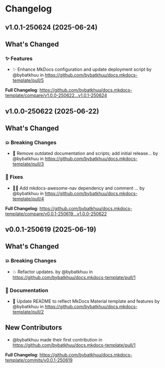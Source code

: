 # Changelog

## v1.0.1-250624 (2025-06-24)

<!-- Release notes generated using configuration in .github/release.yml at v1.0.1-250624 -->

## What's Changed
### ✨ Features
* :sparkles: Enhance MkDocs configuration and update deployment script by @bybatkhuu in https://github.com/bybatkhuu/docs.mkdocs-template/pull/5


**Full Changelog**: https://github.com/bybatkhuu/docs.mkdocs-template/compare/v1.0.0-250622...v1.0.1-250624

## v1.0.0-250622 (2025-06-22)

<!-- Release notes generated using configuration in .github/release.yml at v1.0.0-250622 -->

## What's Changed
### 💥 Breaking Changes
* :memo: Remove outdated documentation and scripts; add initial release… by @bybatkhuu in https://github.com/bybatkhuu/docs.mkdocs-template/pull/3
### 🐛 Fixes
* :bug::heavy_plus_sign: Add mkdocs-awesome-nav dependency and comment … by @bybatkhuu in https://github.com/bybatkhuu/docs.mkdocs-template/pull/4


**Full Changelog**: https://github.com/bybatkhuu/docs.mkdocs-template/compare/v0.0.1-250619...v1.0.0-250622

## v0.0.1-250619 (2025-06-19)

<!-- Release notes generated using configuration in .github/release.yml at v0.0.1-250619 -->

## What's Changed
### 💥 Breaking Changes
* 💥 Refactor updates. by @bybatkhuu in https://github.com/bybatkhuu/docs.mkdocs-template/pull/1
### 📝 Documentation
* :memo: Update README to reflect MkDocs Material template and features by @bybatkhuu in https://github.com/bybatkhuu/docs.mkdocs-template/pull/2

## New Contributors
* @bybatkhuu made their first contribution in https://github.com/bybatkhuu/docs.mkdocs-template/pull/1

**Full Changelog**: https://github.com/bybatkhuu/docs.mkdocs-template/commits/v0.0.1-250619
